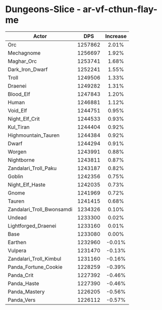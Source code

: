 # Dungeons-Slice - ar-vf-cthun-flay-me
| Actor | DPS | Increase |
|---|:---:|:---:|
|Orc|1257862|2.01%|
|Mechagnome|1256697|1.92%|
|Maghar_Orc|1253741|1.68%|
|Dark_Iron_Dwarf|1252241|1.55%|
|Troll|1249506|1.33%|
|Draenei|1249282|1.31%|
|Blood_Elf|1247843|1.20%|
|Human|1246881|1.12%|
|Void_Elf|1244751|0.95%|
|Night_Elf_Crit|1244533|0.93%|
|Kul_Tiran|1244404|0.92%|
|Highmountain_Tauren|1244384|0.92%|
|Dwarf|1244294|0.91%|
|Worgen|1243991|0.88%|
|Nightborne|1243811|0.87%|
|Zandalari_Troll_Paku|1243187|0.82%|
|Goblin|1242356|0.75%|
|Night_Elf_Haste|1242035|0.73%|
|Gnome|1241969|0.72%|
|Tauren|1241415|0.68%|
|Zandalari_Troll_Bwonsamdi|1234326|0.10%|
|Undead|1233300|0.02%|
|Lightforged_Draenei|1233160|0.01%|
|Base|1233080|0.00%|
|Earthen|1232960|-0.01%|
|Vulpera|1231470|-0.13%|
|Zandalari_Troll_Kimbul|1231160|-0.16%|
|Panda_Fortune_Cookie|1228259|-0.39%|
|Panda_Crit|1227392|-0.46%|
|Panda_Haste|1227390|-0.46%|
|Panda_Mastery|1226205|-0.56%|
|Panda_Vers|1226112|-0.57%|
